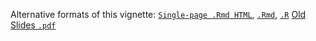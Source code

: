 Alternative formats of this vignette:
[`Single-page .Rmd HTML`](https://htmlpreview.github.io/?https://github.com/tgirke/GEN242/blob/master/vignettes/10_Rsequences/Rsequences.html),
[`.Rmd`](https://raw.githubusercontent.com/tgirke/GEN242/master/vignettes/10_Requences/Rsequences.Rmd),
[`.R`](https://raw.githubusercontent.com/tgirke/GEN242/master/vignettes/10_Rsequences/Rsequences.R)
[Old Slides `.pdf`](https://drive.google.com/open?id=0B-lLYVUOliJFWEZ0Vkdwckt5LTQ)

